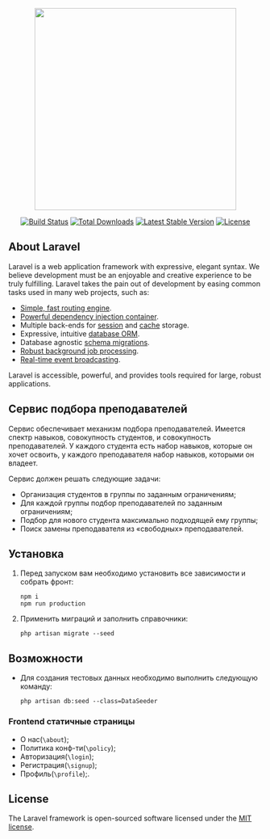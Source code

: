 <p align="center"><a href="https://laravel.com" target="_blank"><img src="https://raw.githubusercontent.com/laravel/art/master/logo-lockup/5%20SVG/2%20CMYK/1%20Full%20Color/laravel-logolockup-cmyk-red.svg" width="400"></a></p>

<p align="center">
<a href="https://travis-ci.org/laravel/framework"><img src="https://travis-ci.org/laravel/framework.svg" alt="Build Status"></a>
<a href="https://packagist.org/packages/laravel/framework"><img src="https://img.shields.io/packagist/dt/laravel/framework" alt="Total Downloads"></a>
<a href="https://packagist.org/packages/laravel/framework"><img src="https://img.shields.io/packagist/v/laravel/framework" alt="Latest Stable Version"></a>
<a href="https://packagist.org/packages/laravel/framework"><img src="https://img.shields.io/packagist/l/laravel/framework" alt="License"></a>
</p>

## About Laravel

Laravel is a web application framework with expressive, elegant syntax. We believe development must be an enjoyable and creative experience to be truly fulfilling. Laravel takes the pain out of development by easing common tasks used in many web projects, such as:

- [Simple, fast routing engine](https://laravel.com/docs/routing).
- [Powerful dependency injection container](https://laravel.com/docs/container).
- Multiple back-ends for [session](https://laravel.com/docs/session) and [cache](https://laravel.com/docs/cache) storage.
- Expressive, intuitive [database ORM](https://laravel.com/docs/eloquent).
- Database agnostic [schema migrations](https://laravel.com/docs/migrations).
- [Robust background job processing](https://laravel.com/docs/queues).
- [Real-time event broadcasting](https://laravel.com/docs/broadcasting).

Laravel is accessible, powerful, and provides tools required for large, robust applications.

## Сервис подбора преподавателей

Сервис обеспечивает механизм подбора преподавателей. Имеется спектр навыков, совокупность студентов, и совокупность преподавателей. У каждого студента есть набор навыков, которые он хочет освоить, у каждого преподавателя набор навыков, которыми он владеет.

Сервис должен решать следующие задачи:

- Организация студентов в группы по заданным ограничениям;
- Для каждой группы подбор преподавателей по заданным ограничениям;
- Подбор для нового студента максимально подходящей ему группы;
- Поиск замены преподавателя из «свободных» преподавателей.

## Установка

1. Перед запуском вам необходимо установить все зависимости и собрать фронт:

   ```console
   npm i
   npm run production
   ```

2. Применить миграций и заполнить справочники:

   ```console
   php artisan migrate --seed
   ```

## Возможности

* Для создания тестовых данных необходимо выполнить следующую команду:

  ```console
  php artisan db:seed --class=DataSeeder
  ```

### Frontend статичные страницы

* О нас(`\about`);
* Политика конф-ти(`\policy`);
* Авторизация(`\login`);
* Регистрация(`\signup`);
* Профиль(`\profile`);.

## License

The Laravel framework is open-sourced software licensed under the [MIT license](https://opensource.org/licenses/MIT).
